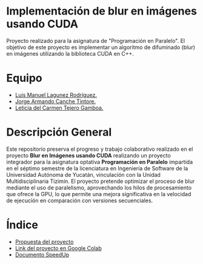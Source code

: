 #  Implementación de blur en imágenes usando CUDA
Proyecto realizado para la asignatura de "Programación en Paralelo". El objetivo de este proyecto es implementar un algoritmo de difuminado (blur) en imágenes utilizando la biblioteca CUDA en C++.

# Equipo
* [Luis Manuel Lagunez Rodríguez.](https://github.com/LuisLagunez)
* [Jorge Armando Canche Tintore.](https://github.com/ArmandoCanche)
* [Leticia del Carmen Tejero Gamboa.](https://github.com/LeticiaTejeroGamboa2401)

# Descripción General
Este repositorio preserva el progreso y trabajo colaborativo realizado en el proyecto **Blur en Imágenes usando CUDA** realizando un proyecto integrador para la asignatura optativa **Programación en Paralelo** impartida en el séptimo semestre de la licenciatura en Ingeniería de Software de la Universidad Autónoma de Yucatán, vinculación con la Unidad Multidisciplinaria Tizimín. El proyecto pretende optimizar el proceso de blur mediante el uso de paralelismo, aprovechando los hilos de procesamiento que ofrece la GPU, lo que permite una mejora significativa en la velocidad de ejecución en comparación con versiones secuenciales.

# Índice
* [Propuesta del proyecto](Propuesta_Proyecto_PP.pdf)
* [Link del proyecto en Google Colab](https://colab.research.google.com/drive/1RDja2K-to6apKmBiHaswSrCkpTRf2X4y?usp=sharing)
* [Documento SpeedUp](SpeedUp.pdf)
